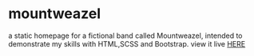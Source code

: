 # mountweazel
a static homepage for a fictional band called Mountweazel, intended to demonstrate my skills with HTML,SCSS and Bootstrap.
view it live [HERE](https://projectmountweazel.netlify.app)